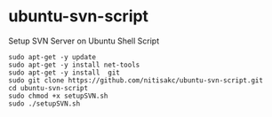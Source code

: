 # ubuntu-svn-script
Setup SVN Server on Ubuntu Shell Script

```
sudo apt-get -y update 
sudo apt-get -y install net-tools 
sudo apt-get -y install  git
sudo git clone https://github.com/nitisakc/ubuntu-svn-script.git
cd ubuntu-svn-script
sudo chmod +x setupSVN.sh
sudo ./setupSVN.sh
```
